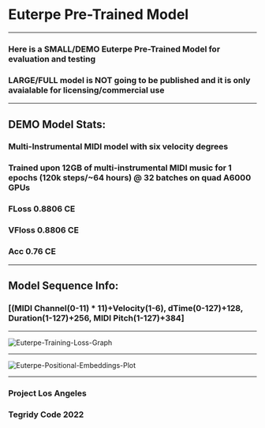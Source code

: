 # Euterpe Pre-Trained Model

***

### Here is a SMALL/DEMO Euterpe Pre-Trained Model for evaluation and testing
### LARGE/FULL model is NOT going to be published and it is only avaialable for licensing/commercial use

***

## DEMO Model Stats:

### Multi-Instrumental MIDI model with six velocity degrees
### Trained upon 12GB of multi-instrumental MIDI music for 1 epochs (120k steps/~64 hours) @ 32 batches on quad A6000 GPUs
### FLoss 0.8806 CE
### VFloss 0.8806 CE
### Acc 0.76 CE

***

## Model Sequence Info:

### [(MIDI Channel(0-11) * 11)+Velocity(1-6), dTime(0-127)+128, Duration(1-127)+256, MIDI Pitch(1-127)+384]

***

![Euterpe-Training-Loss-Graph](https://user-images.githubusercontent.com/56325539/189494622-2d8a6342-aa3d-48e6-9cf6-6af24dcc3c9a.png)


***

![Euterpe-Positional-Embeddings-Plot](https://user-images.githubusercontent.com/56325539/189494625-efe9ae59-84f2-4f9d-a35e-fb0e649e1141.png)

***

### Project Los Angeles
### Tegridy Code 2022
